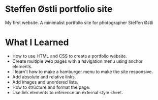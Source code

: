 # Steffen Østli portfolio site

My first website. A minimalist portfolio site for photographer Steffen Østli

# What I Learned

* How to use HTML and CSS to create a portfolio website.
* Create multiple web pages with a navigation menu using anchor elements.
* I learn't how to make a hamburger menu to make the site responsive.
* Add absolute and relative links.
* Add images and unordered lists.
* How to structure and format the page.
* Use link elements to reference an external style sheet.
